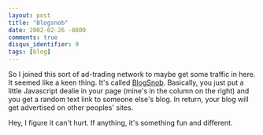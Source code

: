 ```yaml
---
layout: post
title: "Blogsnob"
date: 2002-02-26 -0800
comments: true
disqus_identifier: 9
tags: [blog]
---
```

So I joined this sort of ad-trading network to maybe get some traffic in
here. It seemed like a keen thing. It's called
[BlogSnob](http://blogsnob.idya.net/). Basically, you just put a little
Javascript dealie in your page (mine's in the column on the right) and
you get a random text link to someone else's blog. In return, your blog
will get advertised on other peoples' sites.
 
 Hey, I figure it can't hurt. If anything, it's something fun and
different.
 
